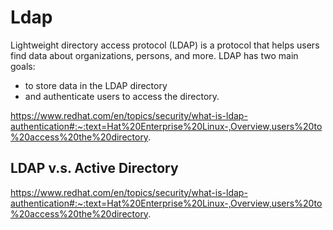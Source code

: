 # Ldap


Lightweight directory access protocol (LDAP) is a protocol that helps users find data about organizations, persons, and more. LDAP has two main goals: 
* to store data in the LDAP directory 
* and authenticate users to access the directory. 


https://www.redhat.com/en/topics/security/what-is-ldap-authentication#:~:text=Hat%20Enterprise%20Linux-,Overview,users%20to%20access%20the%20directory.


## LDAP v.s. Active Directory

https://www.redhat.com/en/topics/security/what-is-ldap-authentication#:~:text=Hat%20Enterprise%20Linux-,Overview,users%20to%20access%20the%20directory.